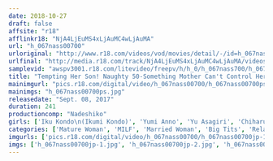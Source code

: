 ```yaml
---
date: 2018-10-27
draft: false
affsite: "r18"
afflinkr18: "NjA4LjEuMS4xLjAuMC4wLjAuMA"
url: "h_067nass00700"
urloriginal: "http://www.r18.com/videos/vod/movies/detail/-/id=h_067nass00700"
urlfinal: "http://media.r18.com/track/NjA4LjEuMS4xLjAuMC4wLjAuMA/videos/vod/movies/detail/-/id=h_067nass00700"
samplevid: "awspv3001.r18.com/litevideo/freepv/h/h_0/h_067nass700/h_067nass700_dmb_w.mp4"
title: "Tempting Her Son! Naughty 50-Something Mother Can't Control Her Lust."
mainimgurl: "pics.r18.com/digital/video/h_067nass00700/h_067nass00700ps.jpg"
mainimgs: "h_067nass00700ps.jpg"
releasedate: "Sept. 08, 2017"
duration: 241
productioncomp: "Nadeshiko"
girls: ['Iku Kondo\n(Ikumi Kondo)', 'Yumi Anno', 'Yu Asagiri', 'Chiharu Aso']
categories: ['Mature Woman', 'MILF', 'Married Woman', 'Big Tits', 'Relatives', 'Drama', 'Creampie', 'Over 4 Hours', 'Hi-Def']
imgurls: ['pics.r18.com/digital/video/h_067nass00700/h_067nass00700jp-1.jpg', 'pics.r18.com/digital/video/h_067nass00700/h_067nass00700jp-2.jpg', 'pics.r18.com/digital/video/h_067nass00700/h_067nass00700jp-3.jpg', 'pics.r18.com/digital/video/h_067nass00700/h_067nass00700jp-4.jpg', 'pics.r18.com/digital/video/h_067nass00700/h_067nass00700jp-5.jpg', 'pics.r18.com/digital/video/h_067nass00700/h_067nass00700jp-6.jpg', 'pics.r18.com/digital/video/h_067nass00700/h_067nass00700jp-7.jpg', 'pics.r18.com/digital/video/h_067nass00700/h_067nass00700jp-8.jpg', 'pics.r18.com/digital/video/h_067nass00700/h_067nass00700jp-9.jpg', 'pics.r18.com/digital/video/h_067nass00700/h_067nass00700jp-10.jpg', 'pics.r18.com/digital/video/h_067nass00700/h_067nass00700jp-11.jpg', 'pics.r18.com/digital/video/h_067nass00700/h_067nass00700jp-12.jpg', 'pics.r18.com/digital/video/h_067nass00700/h_067nass00700jp-13.jpg', 'pics.r18.com/digital/video/h_067nass00700/h_067nass00700jp-14.jpg', 'pics.r18.com/digital/video/h_067nass00700/h_067nass00700jp-15.jpg', 'pics.r18.com/digital/video/h_067nass00700/h_067nass00700jp-16.jpg', 'pics.r18.com/digital/video/h_067nass00700/h_067nass00700jp-17.jpg', 'pics.r18.com/digital/video/h_067nass00700/h_067nass00700jp-18.jpg', 'pics.r18.com/digital/video/h_067nass00700/h_067nass00700jp-19.jpg', 'pics.r18.com/digital/video/h_067nass00700/h_067nass00700jp-20.jpg']
imgs: ['h_067nass00700jp-1.jpg', 'h_067nass00700jp-2.jpg', 'h_067nass00700jp-3.jpg', 'h_067nass00700jp-4.jpg', 'h_067nass00700jp-5.jpg', 'h_067nass00700jp-6.jpg', 'h_067nass00700jp-7.jpg', 'h_067nass00700jp-8.jpg', 'h_067nass00700jp-9.jpg', 'h_067nass00700jp-10.jpg', 'h_067nass00700jp-11.jpg', 'h_067nass00700jp-12.jpg', 'h_067nass00700jp-13.jpg', 'h_067nass00700jp-14.jpg', 'h_067nass00700jp-15.jpg', 'h_067nass00700jp-16.jpg', 'h_067nass00700jp-17.jpg', 'h_067nass00700jp-18.jpg', 'h_067nass00700jp-19.jpg', 'h_067nass00700jp-20.jpg']
---
```

